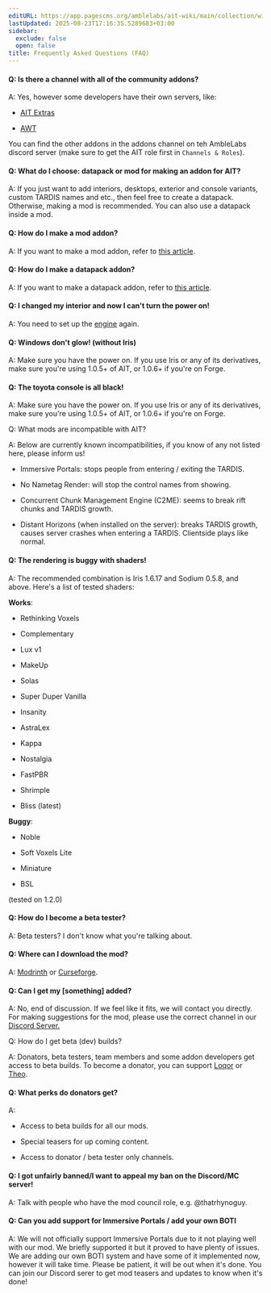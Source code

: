 ```yaml
---
editURL: https://app.pagescms.org/amblelabs/ait-wiki/main/collection/wiki/edit/prebuild%2Fsrc%2Ffaq.yaml
lastUpdated: 2025-08-23T17:16:35.5289683+03:00
sidebar:
  exclude: false
  open: false
title: Frequently Asked Questions (FAQ)
---
```


#### Q: Is there a channel with all of the community addons?

A: Yes, however some developers have their own servers, like:

*   [AIT Extras](https://discord.gg/5JDKuzarcS)
    
*   [AWT](https://discord.gg/pR4H948328)
    

You can find the other addons in the addons channel on teh AmbleLabs discord server (make sure to get the AIT role first in `Channels & Roles`).

#### Q: What do I choose: datapack or mod for making an addon for AIT?

A: If you just want to add interiors, desktops, exterior and console variants, custom TARDIS names and etc., then feel free to create a datapack. Otherwise, making a mod is recommended. You can also use a datapack inside a mod.

#### Q: How do I make a mod addon?

A: If you want to make a mod addon, refer to [this article](../development/).

#### Q: How do I make a datapack addon?

A: If you want to make a datapack addon, refer to [this article](../datapacks/).

#### Q: I changed my interior and now I can't turn the power on!

A: You need to set up the [engine](../blocks/engine) again.

#### Q: Windows don't glow! (without Iris)

A: Make sure you have the power on. If you use Iris or any of its derivatives, make sure you're using 1.0.5+ of AIT, or 1.0.6+ if you're on Forge.

#### Q: The toyota console is all black!

A: Make sure you have the power on. If you use Iris or any of its derivatives, make sure you're using 1.0.5+ of AIT, or 1.0.6+ if you're on Forge.

Q: What mods are incompatible with AIT?

A: Below are currently known incompatibilities, if you know of any not listed here, please inform us!

*   Immersive Portals: stops people from entering / exiting the TARDIS.
    
*   No Nametag Render: will stop the control names from showing.
    
*   Concurrent Chunk Management Engine (C2ME): seems to break rift chunks and TARDIS growth.
    
*   Distant Horizons (when installed on the server): breaks TARDIS growth, causes server crashes when entering a TARDIS. Clientside plays like normal.

#### Q: The rendering is buggy with shaders!

A: The recommended combination is Iris 1.6.17 and Sodium 0.5.8, and above. Here's a list of tested shaders:

**Works**:

*   Rethinking Voxels
    
*   Complementary
    
*   Lux v1
    
*   MakeUp
    
*   Solas
    
*   Super Duper Vanilla
    
*   Insanity
    
*   AstraLex
    
*   Kappa
    
*   Nostalgia
    
*   FastPBR
    
*   Shrimple
    
*   Bliss (latest)
    

**Buggy**:

*   Noble
    
*   Soft Voxels Lite
    
*   Miniature
    
*   BSL
    

(tested on 1.2.0)

#### Q: How do I become a beta tester?

A: Beta testers? I don't know what you're talking about.

#### Q: Where can I download the mod?

A: [Modrinth](https://modrinth.com/mod/ait) or [Curseforge](https://www.curseforge.com/minecraft/mc-mods/adventures-in-time).

#### Q: Can I get my \[something\] added?

A: No, end of discussion. If we feel like it fits, we will contact you directly. For making suggestions for the mod, please use the correct channel in our [Discord Server.](https://discord.gg/WjKhRjavCj)

Q: How do I get beta (dev) builds?

A: Donators, beta testers, team members and some addon developers get access to beta builds. To become a donator, you can support [Loqor](https://ko-fi.com/loqor) or [Theo](https://boosty.to/dr.theo).

#### Q: What perks do donators get?

A:

*   Access to beta builds for all our mods.
    
*   Special teasers for up coming content.
    
*   Access to donator / beta tester only channels.

#### Q: I got unfairly banned/I want to appeal my ban on the Discord/MC server!

A: Talk with people who have the mod council role, e.g. @thatrhynoguy.

#### Q: Can you add support for Immersive Portals / add your own BOTI

A: We will not officially support Immersive Portals due to it not playing well with our mod. We briefly supported it but it proved to have plenty of issues. We are adding our own BOTI system and have some of it implemented now, however it will take time. Please be patient, it will be out when it's done. You can join our Discord serer to get mod teasers and updates to know when it's done!
